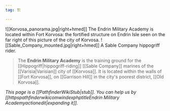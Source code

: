 ```yaml
---
tag: 🏗️

---
```

![[Korvosa_panorama.jpg|right+hmed]] 
 The Endrin Military Academy is located within Fort Korvosa: the fortified structure on Endrin Isle seen on the far right of this picture of the city of Korvosa.
![[Sable_Company_mounted.jpg|right+hmed]] 
 A Sable Company hippogriff rider.
> The **Endrin Military Academy** is the training ground for the [[Hippogriff|hippogriff-riding]] [[Sable Company]] marines of the [[Varisia|Varisian]] city of [[Korvosa]]. It is located within the walls of [[Fort Korvosa]], on [[Garrison Hill]] in the city's poorest district, [[Old Korvosa]].



*This page is a [[PathfinderWikiStub|stub]]. You can help us by [[httpspathfinderwikicomwindexphptitleEndrin Military Academyactionedit|expanding it]].*








